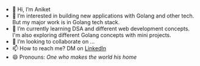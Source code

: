 - 👋 Hi, I’m Aniket
- 👀 I’m interested in building new applications with Golang and other tech. But my major work is in Golang tech stack.
- 🌱 I’m currently learning DSA and different web development concepts. I'm also exploring different Golang concepts with mini projects.
- 💞️ I’m looking to collaborate on ...
- 📫 How to reach me? DM on [LinkedIn](https://www.linkedin.com/in/aniket230892mane/)
- 😄 Pronouns: *One who makes the world his home*

<!---
aniket2939/aniket2939 is a ✨ special ✨ repository because its `README.md` (this file) appears on your GitHub profile.
You can click the Preview link to take a look at your changes.
--->
